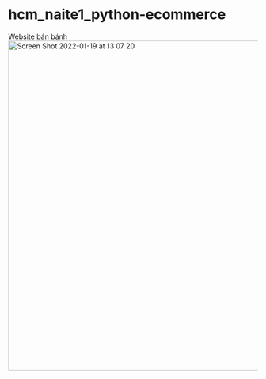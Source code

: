 # hcm_naite1_python-ecommerce
Website bán bánh
<img width="666" alt="Screen Shot 2022-01-19 at 13 07 20" src="https://user-images.githubusercontent.com/72458113/150292537-a57ea5e1-dd75-45e8-99d1-ea580a7977ec.png">
